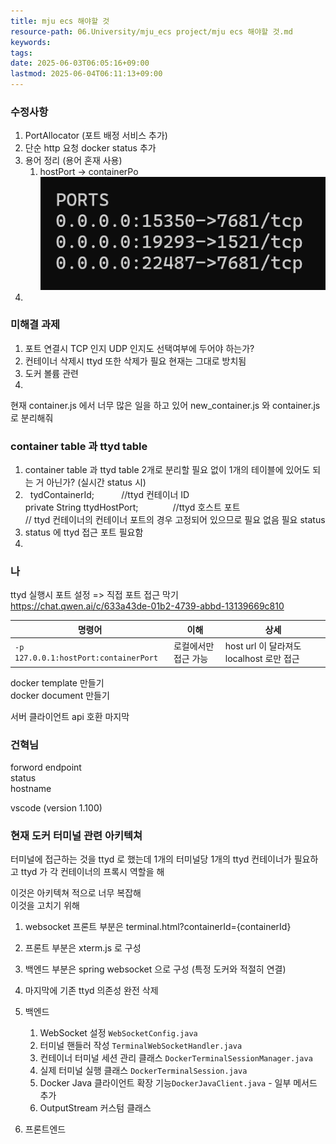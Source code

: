 ```yaml
---
title: mju ecs 해야할 것
resource-path: 06.University/mju_ecs project/mju ecs 해야할 것.md
keywords:
tags:
date: 2025-06-03T06:05:16+09:00
lastmod: 2025-06-04T06:11:13+09:00
---
```

### 수정사항
1. PortAllocator (포트 배정 서비스 추가)
2.  단순 http 요청 docker status 추가
3. 용어 정리 (용어 혼재 사용)
	1. hostPort -> containerPo![](../../08.media/20250502160404.png)
4. 

### 미해결 과제
1. 포트 연결시 TCP 인지 UDP 인지도 선택여부에 두어야 하는가?
2. 컨테이너 삭제시 ttyd 또한 삭제가 필요 현재는 그대로 방치됨
3. 도커 볼륨 관련
4. 





현재 container.js 에서 너무 많은 일을 하고 있어
new_container.js 와 container.js 로 분리해줘



### container table 과 ttyd table
1. container table 과 ttyd table 2개로 분리할 필요 없이 1개의 테이블에 있어도 되는 거 아닌가? (실시간 status 시)
2.   tydContainerId;                                   //ttyd 컨테이너 ID  
    private String ttydHostPort;              //ttyd 호스트 포트  
	// ttyd 컨테이너의 컨테이너 포트의 경우 고정되어 있으므로 필요 없음
	필요 status 
3. status 에 ttyd 접근 포트 필요함
4. 







### 나
ttyd 실행시 포트 설정 => 직접 포트 접근 막기  
https://chat.qwen.ai/c/633a43de-01b2-4739-abbd-13139669c810  

| 명령어                                   | 이해          | 상세                              |
| ------------------------------------- | ----------- | ------------------------------- |
| `-p 127.0.0.1:hostPort:containerPort` | 로컬에서만 접근 가능 | host url 이 달라져도 localhost 로만 접근 |

docker template 만들기  
docker document 만들기  
  
  
서버 클라이언트 api 호환 마지막  
### 건혁님

forword endpoint  
status  
hostname  



vscode (version 1.100)






### 현재 도커 터미널 관련 아키텍쳐
터미널에 접근하는 것을 ttyd 로 했는데 1개의 터미널당 1개의 ttyd 컨테이너가 필요하고 ttyd 가 각 컨테이너의 프록시 역할을 해  
  
  
이것은 아키텍쳐 적으로 너무 복잡해  
이것을 고치기 위해 
1. websocket 프론트 부분은 terminal.html?containerId={containerId}
2. 프론트 부분은 xterm.js 로 구성
3. 백엔드 부분은 spring websocket 으로 구성 (특정 도커와 적절히 연결)
4. 마지막에 기존 ttyd 의존성 완전 삭제




1. 백엔드
	1. WebSocket 설정 `WebSocketConfig.java`
	2. 터미널 핸들러 작성 `TerminalWebSocketHandler.java`
	3. 컨테이너 터미널 세션 관리 클래스 `DockerTerminalSessionManager.java`
	4. 실제 터미널 실행 클래스 `DockerTerminalSession.java`
	5. Docker Java 클라이언트 확장 기능`DockerJavaClient.java` - 일부 메서드 추가
	6. OutputStream 커스텀 클래스
2. 프론트엔드

